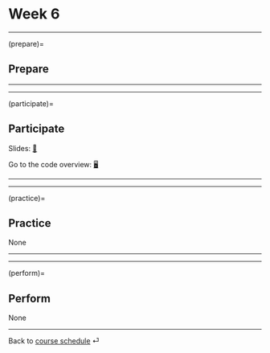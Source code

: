 # Week 6


---

(prepare)=
## Prepare



---

---


(participate)=
## Participate


Slides: [📑](https://drive.google.com/file/d/107DDVHkN56SBL6xpTxZoc6kFkpcW7Jw6/view?usp=sharing)

Go to the code overview: [🖥](../code/code-overview.md)


---

---


(practice)=
## Practice


None

---

---

(perform)=
## Perform

None

---

Back to [course schedule](../docs/course-schedule.md) ⏎
